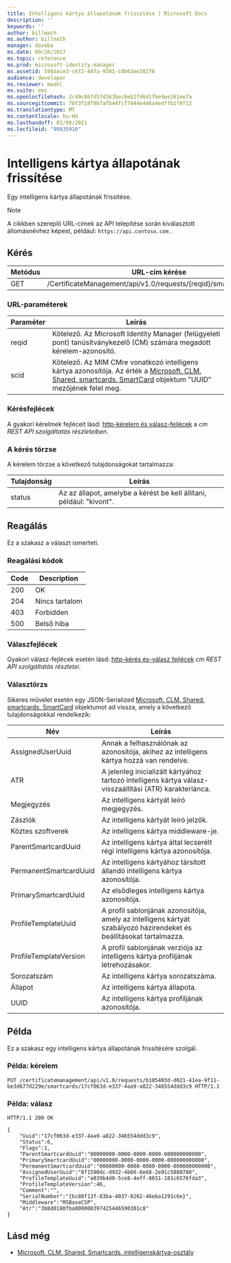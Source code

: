 ```yaml
---
title: Intelligens kártya állapotának frissítése | Microsoft Docs
description: ''
keywords: ''
author: billmath
ms.author: billmath
manager: daveba
ms.date: 09/26/2017
ms.topic: reference
ms.prod: microsoft-identity-manager
ms.assetid: 598dace3-c6f2-447a-9301-c0b63ee38276
audience: developer
ms.reviewer: mwahl
ms.suite: ems
ms.openlocfilehash: 2c49c86fd57d363bec0eb2fd6d1fbe9ee261ee7a
ms.sourcegitcommit: 78f3f18f0b7afb44fcf7444e446a4edffb1f8f12
ms.translationtype: MT
ms.contentlocale: hu-HU
ms.lasthandoff: 02/08/2021
ms.locfileid: "99835910"
---
```

# <a name="update-smart-card-status"></a>Intelligens kártya állapotának frissítése
Egy intelligens kártya állapotának frissítése.

>[!NOTE]
>A cikkben szereplő URL-címek az API telepítése során kiválasztott állomásnévhez képest, például: `https://api.contoso.com` .

## <a name="request"></a>Kérés

Metódus  |URL-cím kérése  
---------|---------
GET     |/CertificateManagement/api/v1.0/requests/{reqid}/smartcards/{scid}

### <a name="url-parameters"></a>URL-paraméterek

Paraméter | Leírás
---------|------------
reqid | Kötelező. Az Microsoft Identity Manager (felügyeleti pont) tanúsítványkezelő (CM) számára megadott kérelem-azonosító.
scid | Kötelező. Az MIM CMre vonatkozó intelligens kártya azonosítója. Az érték a [Microsoft. CLM. Shared. smartcards. SmartCard](https://msdn.microsoft.com/library/microsoft.clm.shared.smartcards.smartcard.aspx) objektum "UUID" mezőjének felel meg.

### <a name="request-headers"></a>Kérésfejlécek
A gyakori kérelmek fejléceit lásd: [http-kérelem és válasz-fejlécek](certificate-management-rest-api-service-details.md#http-request-and-response-headers) a *cm REST API szolgáltatás részleteiben*.

### <a name="request-body"></a>A kérés törzse
A kérelem törzse a következő tulajdonságokat tartalmazza:

Tulajdonság | Leírás
---------|-----------
status | Az az állapot, amelybe a kérést be kell állítani, például: "kivont".

## <a name="response"></a>Reagálás
Ez a szakasz a választ ismerteti.

### <a name="response-codes"></a>Reagálási kódok

Code  |Description  
---------|---------
200     | OK
204 | Nincs tartalom
403 | Forbidden
500 | Belső hiba

### <a name="response-headers"></a>Válaszfejlécek
Gyakori válasz-fejlécek esetén lásd: [http-kérés és-válasz fejlécek](certificate-management-rest-api-service-details.md#http-request-and-response-headers) *cm REST API szolgáltatás részletei*.

### <a name="response-body"></a>Választörzs
Sikeres művelet esetén egy JSON-Serialized [Microsoft. CLM. Shared. smartcards. SmartCard](https://msdn.microsoft.com/library/microsoft.clm.shared.smartcards.smartcard.aspx) objektumot ad vissza, amely a következő tulajdonságokkal rendelkezik:

Név | Leírás
-----|-----------
AssignedUserUuid | Annak a felhasználónak az azonosítója, akihez az intelligens kártya hozzá van rendelve.
ATR | A jelenleg inicializált kártyához tartozó intelligens kártya válasz-visszaállítási (ATR) karakterlánca.
Megjegyzés | Az intelligens kártyát leíró megjegyzés.
Zászlók | Az intelligens kártyát leíró jelzők.
Köztes szoftverek | Az intelligens kártya middleware-je.
ParentSmartcardUuid | Az intelligens kártya által lecserélt régi intelligens kártya azonosítója.
PermanentSmartcardUuid | Az intelligens kártyához társított állandó intelligens kártya azonosítója.
PrimarySmartcardUuid | Az elsődleges intelligens kártya azonosítója.
ProfileTemplateUuid | A profil sablonjának azonosítója, amely az intelligens kártyát szabályozó házirendeket és beállításokat tartalmazza.
ProfileTemplateVersion | A profil sablonjának verziója az intelligens kártya profiljának létrehozásakor.
Sorozatszám | Az intelligens kártya sorozatszáma.
Állapot | Az intelligens kártya állapota.
UUID | Az intelligens kártya profiljának azonosítója.

## <a name="example"></a>Példa
Ez a szakasz egy intelligens kártya állapotának frissítésére szolgál.

### <a name="example-request"></a>Példa: kérelem

```
PUT /certificatemanagement/api/v1.0/requests/b105403d-d021-41ea-9f11-be3d677d229e/smartcards/17cf063d-e337-4aa9-a822-346554ddd3c9 HTTP/1.1
```

### <a name="example-response"></a>Példa: válasz

```
HTTP/1.1 200 OK

{
    "Uuid":"17cf063d-e337-4aa9-a822-346554ddd3c9",
    "Status":6,
    "Flags":1,
    "ParentSmartcardUuid":"00000000-0000-0000-0000-000000000000",
    "PrimarySmartcardUuid":"00000000-0000-0000-0000-000000000000",
    "PermanentSmartcardUuid":"00000000-0000-0000-0000-000000000000",
    "AssignedUserUuid":"8f1590dc-d932-4b66-8e68-2e91c5880780",
    "ProfileTemplateUuid":"a039b4d0-5ce8-4eff-8651-181c6576fda3",
    "ProfileTemplateVersion":46,
    "Comment":"",
    "SerialNumber":"{bc88f13f-83ba-4037-8262-46eba1291c6e}",
    "Middleware":"MSBaseCSP",
    "Atr":"3b8d0180fba000000397425446590301c8"
}
```       

## <a name="see-also"></a>Lásd még

- [Microsoft. CLM. Shared. Smartcards. intelligenskártya-osztály](https://msdn.microsoft.com/library/microsoft.clm.shared.smartcards.smartcard.aspx)
